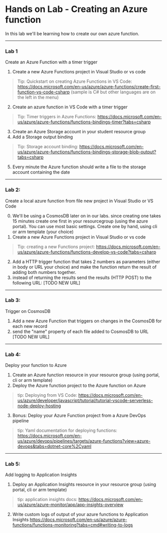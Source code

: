 # Hands on Lab - Creating an Azure function

In this lab we'll be learning how to create our own azure function.

---
### Lab 1
Create an Azure Function with a timer trigger
1. Create a new Azure Functions project in Visual Studio or vs code
> Tip: Quickstart on creating Azure Functions in VS Code: https://docs.microsoft.com/en-us/azure/azure-functions/create-first-function-vs-code-csharp (sample is C# but other languages are on the left in the menu)
2. Create an azure function in VS Code with a timer trigger
> Tip: Timer triggers in Azure Functions: https://docs.microsoft.com/en-us/azure/azure-functions/functions-bindings-timer?tabs=csharp
3. Create an Azure Storage account in your student resource group 
4. Add a Storage output binding
> Tip: Storage account binding: https://docs.microsoft.com/en-us/azure/azure-functions/functions-bindings-storage-blob-output?tabs=csharp
5. Every minute the Azure function should write a file to the storage account containing the date

---
### Lab 2:

Create a local azure function from file new project in Visual Studio or VS Code


0. We'll be using a CosmosDB later on in our labs. since creating one takes 15 minutes create one first in your resourcegroup (using the azure portal). You can use most basic settings. Create one by hand, using cli or arm template (your choice)
1. Create a new Azure Functions project in Visual Studio or vs code
> Tip: creating a new Functions project: https://docs.microsoft.com/en-us/azure/azure-functions/functions-develop-vs-code?tabs=csharp

2. Add a HTTP trigger function that takes 2 numbers as parameters (either in body or URL your choice) and make the function return the result of adding both numbers together.
3. instead of returning the results send the results (HTTP POST) to the following URL: [TODO NEW URL]

---
### Lab 3:

Trigger on CosmosDB

1. Add a new Azure Function that triggers on changes in the CosmosDB for each new record
2. send the "name" property of each file added to CosmosDB to URL [TODO NEW URL]

---
### Lab 4:

Deploy your function to Azure

1. Create an Azure function resource in your resource group (using portal, cli or arm template)
2. Deploy the Azure function project to the Azure function on Azure
> tip: Deploying from VS Code: https://docs.microsoft.com/en-us/azure/developer/javascript/tutorial/tutorial-vscode-serverless-node-deploy-hosting

3. Bonus: Deploy your Azure Function project from a Azure DevOps pipeline
> tip: Yaml documentation for deploying functions: https://docs.microsoft.com/en-us/azure/devops/pipelines/targets/azure-functions?view=azure-devops&tabs=dotnet-core%2Cyaml

---
### Lab 5:

Add logging to Application Insights

1. Deploy an Application Insights resource in your resource group (using portal, cli or arm template)
> tip: application insights docs: https://docs.microsoft.com/en-us/azure/azure-monitor/app/app-insights-overview

2. Write custom logs of output of your azure functions to Application Insights
https://docs.microsoft.com/en-us/azure/azure-functions/functions-monitoring?tabs=cmd#writing-to-logs
